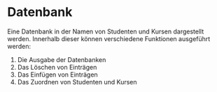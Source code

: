 # Datenbank

Eine Datenbank in der Namen von Studenten und Kursen dargestellt werden. Innerhalb dieser können verschiedene Funktionen ausgeführt werden:
1. Die Ausgabe der Datenbanken
2. Das Löschen von Einträgen
3. Das Einfügen von Einträgen
4. Das Zuordnen von Studenten und Kursen
